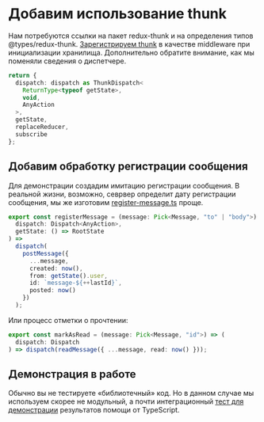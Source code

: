 # Добавим использование thunk

Нам потребуются ссылки на пакет redux-thunk и на определения типов @types/redux-thunk. [Зарегистрируем thunk](https://codesandbox.io/s/step-5-demo-5-6-w5xrc?file=/src/store/store.ts) в качестве middleware при инициализации хранилища. Дополнительно обратите внимание, как мы поменяли сведения о диспетчере.

```ts
return {
  dispatch: dispatch as ThunkDispatch<
    ReturnType<typeof getState>,
    void,
    AnyAction
  >,
  getState,
  replaceReducer,
  subscribe
};
```

## Добавим обработку регистрации сообщения

Для демонстрации создадим имитацию регистрации сообщения. В реальной жизни, возможно, севрвер определит дату регистрации сообщения, мы же изготовим [register-message.ts](https://codesandbox.io/s/step-5-demo-5-6-w5xrc?file=/src/store/register-message.ts) проще.

```ts
export const registerMessage = (message: Pick<Message, "to" | "body">) => (
  dispatch: Dispatch<AnyAction>,
  getState: () => RootState
) =>
  dispatch(
    postMessage({
      ...message,
      created: now(),
      from: getState().user,
      id: `message-${++lastId}`,
      posted: now()
    })
  );
```

Или процесс отметки о прочтении:

```ts
export const markAsRead = (message: Pick<Message, "id">) => (
  dispatch: Dispatch
) => dispatch(readMessage({ ...message, read: now() }));
```

## Демонстрация в работе

Обычно вы не тестируете «библиотечный» код. Но в данном случае мы используем скорее не модульный, а почти интеграционный [тест для демонстрации](https://codesandbox.io/s/step-5-demo-5-6-w5xrc?file=/src/store/store.test.ts) результатов помощи от TypeScript.
